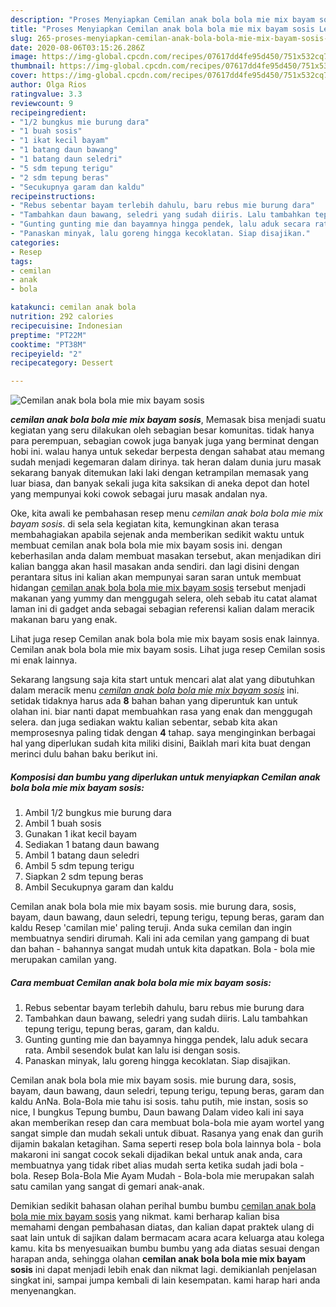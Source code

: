 ```yaml
---
description: "Proses Menyiapkan Cemilan anak bola bola mie mix bayam sosis Lezat"
title: "Proses Menyiapkan Cemilan anak bola bola mie mix bayam sosis Lezat"
slug: 265-proses-menyiapkan-cemilan-anak-bola-bola-mie-mix-bayam-sosis-lezat
date: 2020-08-06T03:15:26.286Z
image: https://img-global.cpcdn.com/recipes/07617dd4fe95d450/751x532cq70/cemilan-anak-bola-bola-mie-mix-bayam-sosis-foto-resep-utama.jpg
thumbnail: https://img-global.cpcdn.com/recipes/07617dd4fe95d450/751x532cq70/cemilan-anak-bola-bola-mie-mix-bayam-sosis-foto-resep-utama.jpg
cover: https://img-global.cpcdn.com/recipes/07617dd4fe95d450/751x532cq70/cemilan-anak-bola-bola-mie-mix-bayam-sosis-foto-resep-utama.jpg
author: Olga Rios
ratingvalue: 3.3
reviewcount: 9
recipeingredient:
- "1/2 bungkus mie burung dara"
- "1 buah sosis"
- "1 ikat kecil bayam"
- "1 batang daun bawang"
- "1 batang daun seledri"
- "5 sdm tepung terigu"
- "2 sdm tepung beras"
- "Secukupnya garam dan kaldu"
recipeinstructions:
- "Rebus sebentar bayam terlebih dahulu, baru rebus mie burung dara"
- "Tambahkan daun bawang, seledri yang sudah diiris. Lalu tambahkan tepung terigu, tepung beras, garam, dan kaldu."
- "Gunting gunting mie dan bayamnya hingga pendek, lalu aduk secara rata. Ambil sesendok bulat kan lalu isi dengan sosis."
- "Panaskan minyak, lalu goreng hingga kecoklatan. Siap disajikan."
categories:
- Resep
tags:
- cemilan
- anak
- bola

katakunci: cemilan anak bola 
nutrition: 292 calories
recipecuisine: Indonesian
preptime: "PT22M"
cooktime: "PT38M"
recipeyield: "2"
recipecategory: Dessert

---
```



![Cemilan anak bola bola mie mix bayam sosis](https://img-global.cpcdn.com/recipes/07617dd4fe95d450/751x532cq70/cemilan-anak-bola-bola-mie-mix-bayam-sosis-foto-resep-utama.jpg)

<b><i>cemilan anak bola bola mie mix bayam sosis</i></b>, Memasak bisa menjadi suatu kegiatan yang seru dilakukan oleh sebagian besar komunitas. tidak hanya para perempuan, sebagian cowok juga banyak juga yang berminat dengan hobi ini. walau hanya untuk sekedar berpesta dengan sahabat atau memang sudah menjadi kegemaran dalam dirinya. tak heran dalam dunia juru masak sekarang banyak ditemukan laki laki dengan ketrampilan memasak yang luar biasa, dan banyak sekali juga kita saksikan di aneka depot dan hotel yang mempunyai koki cowok sebagai juru masak andalan nya.

Oke, kita awali ke pembahasan resep menu <i>cemilan anak bola bola mie mix bayam sosis</i>. di sela sela kegiatan kita, kemungkinan akan terasa membahagiakan apabila sejenak anda memberikan sedikit waktu untuk membuat cemilan anak bola bola mie mix bayam sosis ini. dengan keberhasilan anda dalam membuat masakan tersebut, akan menjadikan diri kalian bangga akan hasil masakan anda sendiri. dan lagi disini dengan perantara situs ini kalian akan mempunyai saran saran untuk membuat hidangan <u>cemilan anak bola bola mie mix bayam sosis</u> tersebut menjadi makanan yang yummy dan menggugah selera, oleh sebab itu catat alamat laman ini di gadget anda sebagai sebagian referensi kalian dalam meracik makanan baru yang enak.

Lihat juga resep Cemilan anak bola bola mie mix bayam sosis enak lainnya. Cemilan anak bola bola mie mix bayam sosis. Lihat juga resep Cemilan sosis mi enak lainnya.


Sekarang langsung saja kita start untuk mencari alat alat yang dibutuhkan dalam meracik menu <u><i>cemilan anak bola bola mie mix bayam sosis</i></u> ini. setidak tidaknya harus ada <b>8</b> bahan bahan yang diperuntuk kan untuk olahan ini. biar nanti dapat membuahkan rasa yang enak dan menggugah selera. dan juga sediakan waktu kalian sebentar, sebab kita akan memprosesnya paling tidak dengan <b>4</b> tahap. saya menginginkan berbagai hal yang diperlukan sudah kita miliki disini, Baiklah mari kita buat dengan merinci dulu bahan baku berikut ini.

<!--inarticleads1-->

##### Komposisi dan bumbu yang diperlukan untuk menyiapkan Cemilan anak bola bola mie mix bayam sosis:

1. Ambil 1/2 bungkus mie burung dara
1. Ambil 1 buah sosis
1. Gunakan 1 ikat kecil bayam
1. Sediakan 1 batang daun bawang
1. Ambil 1 batang daun seledri
1. Ambil 5 sdm tepung terigu
1. Siapkan 2 sdm tepung beras
1. Ambil Secukupnya garam dan kaldu


Cemilan anak bola bola mie mix bayam sosis. mie burung dara, sosis, bayam, daun bawang, daun seledri, tepung terigu, tepung beras, garam dan kaldu Resep &#39;camilan mie&#39; paling teruji. Anda suka cemilan dan ingin membuatnya sendiri dirumah. Kali ini ada cemilan yang gampang di buat dan bahan - bahannya sangat mudah untuk kita dapatkan. Bola - bola mie merupakan camilan yang. 

<!--inarticleads2-->

##### Cara membuat Cemilan anak bola bola mie mix bayam sosis:

1. Rebus sebentar bayam terlebih dahulu, baru rebus mie burung dara
1. Tambahkan daun bawang, seledri yang sudah diiris. Lalu tambahkan tepung terigu, tepung beras, garam, dan kaldu.
1. Gunting gunting mie dan bayamnya hingga pendek, lalu aduk secara rata. Ambil sesendok bulat kan lalu isi dengan sosis.
1. Panaskan minyak, lalu goreng hingga kecoklatan. Siap disajikan.


Cemilan anak bola bola mie mix bayam sosis. mie burung dara, sosis, bayam, daun bawang, daun seledri, tepung terigu, tepung beras, garam dan kaldu AnNa. Bola-Bola mie tahu isi sosis. tahu putih, mie instan, sosis so nice, I bungkus Tepung bumbu, Daun bawang Dalam video kali ini saya akan memberikan resep dan cara membuat bola-bola mie ayam wortel yang sangat simple dan mudah sekali untuk dibuat. Rasanya yang enak dan gurih dijamin bakalan ketagihan. Sama seperti resep bola bola lainnya bola - bola makaroni ini sangat cocok sekali dijadikan bekal untuk anak anda, cara membuatnya yang tidak ribet alias mudah serta ketika sudah jadi bola - bola. Resep Bola-Bola Mie Ayam Mudah - Bola-bola mie merupakan salah satu camilan yang sangat di gemari anak-anak. 

Demikian sedikit bahasan olahan perihal bumbu bumbu <u>cemilan anak bola bola mie mix bayam sosis</u> yang nikmat. kami berharap kalian bisa memahami dengan pembahasan diatas, dan kalian dapat praktek ulang di saat lain untuk di sajikan dalam bermacam acara acara keluarga atau kolega kamu. kita bs menyesuaikan bumbu bumbu yang ada diatas sesuai dengan harapan anda, sehingga olahan <b>cemilan anak bola bola mie mix bayam sosis</b> ini dapat menjadi lebih enak dan nikmat lagi. demikianlah penjelasan singkat ini, sampai jumpa kembali di lain kesempatan. kami harap hari anda menyenangkan.
